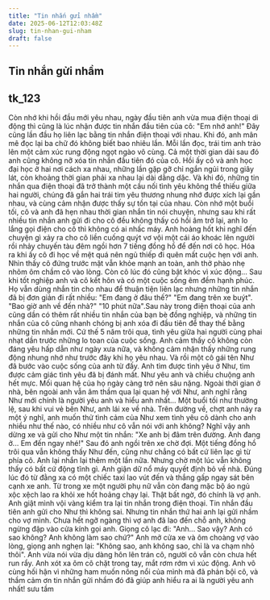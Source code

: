 ```yaml
---
title: "Tin nhắn gửi nhầm"
date: 2025-06-12T12:03:48Z
slug: tin-nhan-gui-nham
draft: false
---
```


## Tin nhắn gửi nhầm

## tk_123

Còn nhớ khi hồi đầu mới yêu nhau, ngày đầu tiên anh vừa mua điện thoại di động thì cũng là lúc nhận được tin nhắn đầu tiên của cô: "Em nhớ anh!" Đây cũng lần đầu họ liên lạc bằng tin nhắn điện thoại với nhau.
 Khi đó, anh mân mê đọc lại ba chữ đó không biết bao nhiêu lần. Mỗi lần đọc, trái tim anh trào lên một cảm xúc rung động ngọt ngào vô cùng. Cả một thời gian dài sau đó anh cũng không nỡ xóa tin nhắn đầu tiên đó của cô.
 Hồi ấy cô và anh học đại học ở hai nơi cách xa nhau, những lần gặp gỡ chỉ ngắn ngủi trong giây lát, còn khoảng thời gian phải xa nhau lại dài dằng dặc. Và khi đó, những tin nhắn qua điện thoại đã trở thành một cầu nối tình yêu không thể thiếu giữa hai người, chúng đã gắn hai trái tim yêu thương nhung nhớ được xích lại gần nhau, và cùng cảm nhận được thấy sự tồn tại của nhau.
Còn nhớ một buổi tối, cô và anh đã hẹn nhau thời gian nhắn tin nói chuyện, nhưng sau khi rất nhiều tin nhắn anh gửi đi cho cô đều không thấy có hồi âm trở lại, anh lo lắng gọi điện cho cô thì không có ai nhấc máy. Anh hoảng hốt khi nghĩ đến chuyện gì xảy ra cho cô liền cuống quýt vơ vội một cái áo khoác lên người rồi nhảy chuyến tàu đêm ngồi hơn 7 tiếng đồng hồ để đến nơi cô học. Hóa ra khi ấy cô đi học về mệt quá nên ngủ thiếp đi quên mất cuộc hẹn với anh.
Nhìn thấy cô đứng trước mặt vẫn khỏe mạnh an toàn, anh thở phào nhẹ nhõm ôm chầm cô vào lòng. Còn cô lúc đó cũng bật khóc vì xúc động...
Sau khi tốt nghiệp anh và cô kết hôn và có một cuộc sống êm đềm hạnh phúc. Họ vẫn dùng nhắn tin cho nhau để thuận tiện liên lạc nhưng những tin nhắn đã bị đơn giản đi rất nhiều: "Em đang ở đâu thế?" "Em đang trên xe buýt". "Bao giờ anh về đến nhà?" "10 phút nữa".Sau này trong điện thoại của anh cũng dần có thêm rất nhiều tin nhắn của bạn bè đồng nghiệp, và những tin nhắn của cô cũng nhanh chóng bị anh xóa đi đầu tiên để thay thế bằng những tin nhắn mới.
Cứ thế 5 năm trôi qua, tình yêu giữa hai người cùng phai nhạt dần trước những lo toan của cuộc sống. Anh cảm thấy cô không còn đáng yêu hấp dẫn như ngày xưa nữa, và không cảm nhận thấy những rung động nhung nhớ như trước đây khi họ yêu nhau. Và rồi một cô gái tên Như đã bước vào cuộc sống của anh từ đấy.
Anh tìm được tình yêu ở Như, tìm được cảm giác tình yêu đã bị đánh mất. Như yêu anh và chiều chuộng anh hết mực. Mối quan hệ của họ ngày càng trở nên sâu nặng. Ngoài thời gian ở nhà, bên ngoài anh vẫn âm thầm qua lại quan hệ với Như, anh nghĩ rằng Như mới chính là người yêu anh và hiểu anh nhất...
Một buổi tối như thường lệ, sau khi vui vẻ bên Như, anh lái xe về nhà. Trên đường về, chợt anh nảy ra một ý nghĩ, anh muốn thử tình cảm của Như xem tình yêu cô dành cho anh nhiều như thế nào, có nhiều như cô vẫn nói với anh không?
Nghĩ vậy anh dừng xe và gửi cho Như một tin nhắn: "Xe anh bị đâm trên đường. Anh đang ở... Em đến ngay nhé!" Sau đó anh ngồi trên xe chờ đợi. Một tiếng đồng hồ trôi qua vẫn không thấy Như đến, cũng như chẳng có bất cứ liên lạc gì từ phía cô. Anh lại nhắn lại thêm một lần nữa. Nhưng chờ một lúc vẫn không thấy có bất cứ động tĩnh gì. Anh giận dữ nổ máy quyết định bỏ về nhà.
Đúng lúc đó từ đằng xa có một chiếc taxi lao vút đến và thắng gấp ngay sát bên cạnh xe anh. Từ trong xe một người phụ nữ vẫn còn đang mặc bộ áo ngủ xộc xệch lao ra khỏi xe hốt hoảng chạy lại. Thật bất ngờ, đó chính là vợ anh.
Anh giật mình vội vàng kiểm tra lại tin nhắn trong điện thoại. Tin nhắn đầu tiên anh gửi cho Như thì không sai. Nhưng tin nhắn thứ hai anh lại gửi nhầm cho vợ mình.
Chưa hết ngỡ ngàng thì vợ anh đã lao đến chỗ anh, không ngừng đập vào cửa kính gọi anh. Giọng cô lạc đi: "Anh... Sao vậy? Anh có sao không? Anh không làm sao chứ?" Anh mở cửa xe và ôm choàng vợ vào lòng, giọng anh nghẹn lại: "Không sao, anh không sao, chỉ là va chạm nhỏ thôi". Anh vừa nói vừa dịu dàng hôn lên trán cô, người cô vẫn còn chưa hết run rẩy.
Anh xót xa ôm cô chặt trong tay, mắt rơm rớm vì xúc động. Anh vô cùng hối hận vì những ham muốn nông nổi của mình mà đã phản bội cô, và thầm cảm ơn tin nhắn gửi nhầm đó đã giúp anh hiểu ra ai là người yêu anh nhất!
 sưu tầm